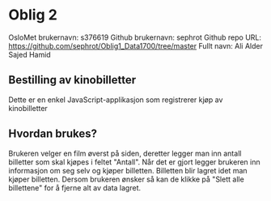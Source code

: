 # Oblig 2
OsloMet brukernavn: s376619
Github brukernavn: sephrot
Github repo URL: https://github.com/sephrot/Oblig1_Data1700/tree/master
Fullt navn: Ali Alder Sajed Hamid

## Bestilling av kinobilletter
Dette er en enkel JavaScript-applikasjon som registrerer kjøp av kinobilletter

## Hvordan brukes?
Brukeren velger en film øverst på siden, deretter legger man inn antall billetter som skal kjøpes i feltet "Antall".
Når det er gjort legger brukeren inn informasjon om seg selv og kjøper billetten.
Billetten blir lagret idet man kjøper billetten. Dersom brukeren ønsker så kan de klikke på "Slett alle billettene"
for å fjerne alt av data lagret.
